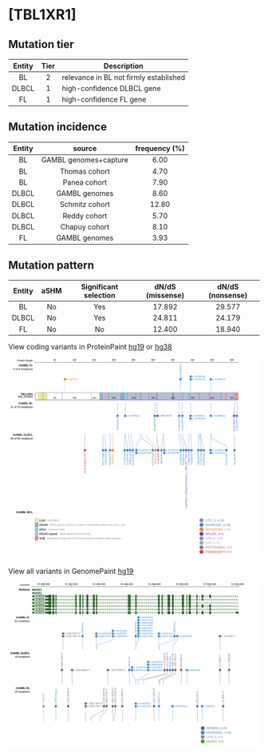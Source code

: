 # [TBL1XR1]

## Mutation tier

|Entity|Tier|Description                           |
|:------:|:----:|--------------------------------------|
|BL    |2   |relevance in BL not firmly established|
|DLBCL |1   |high-confidence DLBCL gene            |
|FL    |1   |high-confidence FL gene               |
## Mutation incidence

|Entity|source               |frequency (%)|
|:------:|:---------------------:|:-------------:|
|BL    |GAMBL genomes+capture| 6.00        |
|BL    |Thomas cohort        | 4.70        |
|BL    |Panea cohort         | 7.90        |
|DLBCL |GAMBL genomes        | 8.60        |
|DLBCL |Schmitz cohort       |12.80        |
|DLBCL |Reddy cohort         | 5.70        |
|DLBCL |Chapuy cohort        | 8.10        |
|FL    |GAMBL genomes        | 3.93        |

## Mutation pattern

|Entity|aSHM|Significant selection|dN/dS (missense)|dN/dS (nonsense)|
|:------:|:----:|:---------------------:|:----------------:|:----------------:|
|BL    |No  |Yes                  |17.892          |29.577          |
|DLBCL |No  |Yes                  |24.811          |24.179          |
|FL    |No  |No                   |12.400          |18.940          |



View coding variants in ProteinPaint [hg19](https://www.bcgsc.ca/downloads/morinlab/GAMBL/test/genes/TBL1XR1_protein.html)  or [hg38](https://www.bcgsc.ca/downloads/morinlab/GAMBL/test/genes/TBL1XR1_protein_hg38.html)

![image](images/proteinpaint/TBL1XR1_NM_024665.svg)

View all variants in GenomePaint [hg19](https://www.bcgsc.ca/downloads/morinlab/GAMBL/test/genes/TBL1XR1.html)

![image](images/proteinpaint/TBL1XR1.svg)
